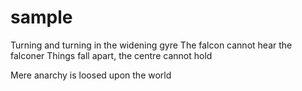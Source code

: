 # sample
Turning and turning in the widening gyre
The falcon cannot hear the falconer
Things fall apart, the centre cannot hold

Mere anarchy is loosed upon the world

